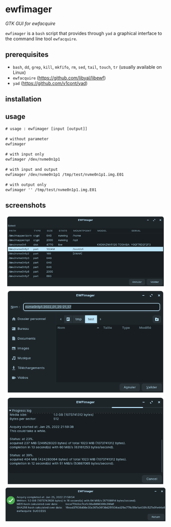 # ewfimager
_GTK GUI for ewfacquire_

`ewfimager` is a `bash` script that provides through `yad` a graphical interface to the command line tool `ewfacquire`.

## prerequisites

- `bash`, `dd`, `grep`, `kill`, `mkfifo`, `rm`, `sed`, `tail`, `touch`, `tr` (usually available on Linux)
- `ewfacquire` (https://github.com/libyal/libewf)
- `yad` (https://github.com/v1cont/yad)

## installation


## usage

```console
# usage : ewfimager [input [output]]

# without parameter
ewfimager

# with input only
ewfimager /dev/nvme0n1p1

# with input and output
ewfimager /dev/nvme0n1p1 /tmp/test/nvme0n1p1.img.E01

# with output only
ewfimager '' /tmp/test/nvme0n1p1.img.E01
```


## screenshots

![select input](input.png)
![select output](output.png)
![acquisition process](acquire.png)
![acquisition success](ok.png)

